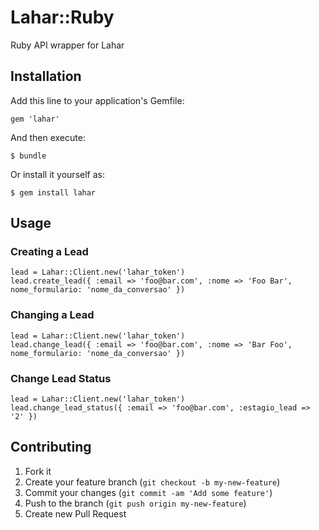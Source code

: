 # Lahar::Ruby

Ruby API wrapper for Lahar

## Installation

Add this line to your application's Gemfile:

    gem 'lahar'

And then execute:

    $ bundle

Or install it yourself as:

    $ gem install lahar

## Usage

### Creating a Lead
    lead = Lahar::Client.new('lahar_token')
    lead.create_lead({ :email => 'foo@bar.com', :nome => 'Foo Bar', nome_formulario: 'nome_da_conversao' })

### Changing a Lead
    lead = Lahar::Client.new('lahar_token')
    lead.change_lead({ :email => 'foo@bar.com', :nome => 'Bar Foo', nome_formulario: 'nome_da_conversao' })

### Change Lead Status
    lead = Lahar::Client.new('lahar_token')
    lead.change_lead_status({ :email => 'foo@bar.com', :estagio_lead => '2' })


## Contributing

1. Fork it
2. Create your feature branch (`git checkout -b my-new-feature`)
3. Commit your changes (`git commit -am 'Add some feature'`)
4. Push to the branch (`git push origin my-new-feature`)
5. Create new Pull Request
